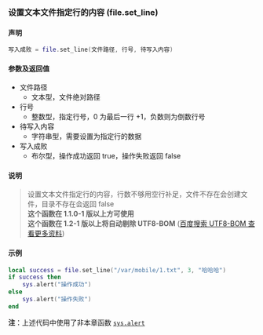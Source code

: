 ### 设置文本文件指定行的内容 \(**file\.set\_line**\)


#### 声明
```lua
写入成败 = file.set_line(文件路径, 行号, 待写入内容)
```


#### 参数及返回值
- 文件路径
    - 文本型，文件绝对路径
- 行号
    - 整数型，指定行号，0 为最后一行 \+1，负数则为倒数行号
- 待写入内容
    - 字符串型，需要设置为指定行的数据
- 写入成败
    - 布尔型，操作成功返回 true，操作失败返回 false


#### 说明
> 设置文本文件指定行的内容，行数不够用空行补足，文件不存在会创建文件，目录不存在会返回 false  
> **这个函数在 1\.1\.0\-1 版以上方可使用**  
> **这个函数在 1\.2\-1 版以上将自动剔除 UTF8\-BOM** ([百度搜索 UTF8-BOM 查看更多资料](https://www.baidu.com/s?wd=UTF8-BOM))  


#### 示例  
```lua
local success = file.set_line("/var/mobile/1.txt", 3, "哈哈哈")
if success then
    sys.alert("操作成功")
else
    sys.alert("操作失败")
end
```
**注**：上述代码中使用了非本章函数 [`sys.alert`](/Handbook/sys/sys.alert.md)  

